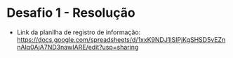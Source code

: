 # Desafio 1 - Resolução
- Link da planilha de registro de informação: https://docs.google.com/spreadsheets/d/1xxK9NDJ1lSIPjKgSHSD5vEZnnAlq0AjA7ND3nawIARE/edit?usp=sharing
